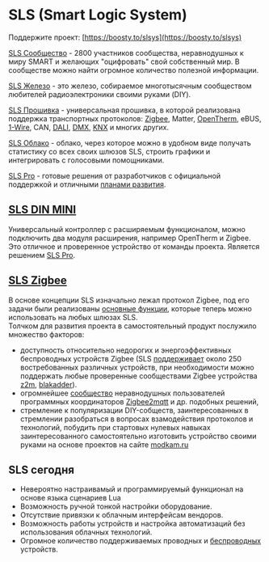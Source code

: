 # SLS (Smart Logic System)

Поддержите проект: [https://boosty.to/slsys](https://boosty.to/slsys)

[SLS Сообщество](https://t.me/slsys) - 2800 участников сообщества, неравнодушных к миру SMART и желающих "оцифровать" свой собственный мир. В сообществе можно найти огромное количество полезной информации.

[SLS Железо](/sls_dev.md) - это железо, собираемое многотысячным сообществом любителей радиоэлектроники своими руками (DIY).

[SLS Прошивка](https://boosty.to/slsys) - универсальная прошивка, в которой реализована поддержка транспортных протоколов: [Zigbee](/basic.md), Matter, [OpenTherm](/devices/din_mini_boiler_rus.md), eBUS, [1-Wire](/devices/din_mini_boiler_rus.md), CAN, [DALI](/devices/din_mini_lighting_rus.md), [DMX](/devices/din_mini_lighting_rus.md), [KNX](/knx.md) и многих других.

[SLS Облако](https://slsys.io/) - облако, через которое можно в удобном виде получать статистику со всех своих шлюзов SLS, строить графики и интегрировать с голосовыми помощниками.

[SLS Pro](/sls_pro.md) - готовые решения от разработчиков с официальной поддержкой и отличными [планами развития](/offer.md).

## [SLS DIN MINI](/devices/din_mini_base_rus.md)

Универсальный контроллер с расширяемым функционалом, можно подключить два модуля расширения, например OpenTherm и Zigbee. Это отличное и проверенное устройство от команды проекта. Является решением [SLS Pro](/sls_pro.md).

## [SLS Zigbee](/basic.md)

В основе концепции SLS изначально лежал протокол Zigbee, под его задачи были реализованы [основные функции](/basic.md), которые теперь можно использовать на любых шлюзах SLS.  
Толчком для развития проекта в самостоятельный продукт послужило множество факторов:

- доступность относительно недорогих и энергоэффективных беспроводных устройств Zigbee (SLS [поддерживает](https://slsys.io/ru/action/supported_devices) около 250 востребованных различных устройств, при необходимости можно поддержать любые проверенные сообществами Zigbee устройства [z2m](https://www.zigbee2mqtt.io/supported-devices/), [blakadder](https://zigbee.blakadder.com/all.html)).
- огромнейшее [сообщество](https://t.me/zigbeer) неравнодушных пользователей программных координаторов [Zigbee2mqtt](https://www.zigbee2mqtt.io/) и др. подобных решений,
- стремление к популяризации DIY-собществ, заинтересованных в стремлении разобраться в вопросах взамодействия протоколов и технологий, побудить при стартовых нулевых навыках заинтересованного самостоятельно изготовить устройство своими руками на основе проектов на сайте [modkam.ru](https://modkam.ru)

## SLS сегодня

- Невероятно настраивамый и программируемый функционал на основе языка сценариев Lua
- Возможность ручной тонкой настройки оборудование.
- Отсутствие привязки к облачным интерфейсам вендоров.
- Возможность работы устройств и настройка автоматизаций без использования облачных технологий.
- Огромное количество поддерживаемых проводных и [беспроводных](https://slsys.io/ru/action/supported_devices) устройств.
